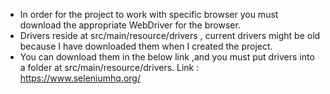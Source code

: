 - In order for the project to work with specific browser you must download the appropriate WebDriver
  for the browser.
- Drivers reside at src/main/resource/drivers , current drivers might be old because I have
  downloaded them when I created the
  project.
- You can download them in the below link ,and you must put drivers into a folder at
  src/main/resource/drivers.
  Link : https://www.seleniumhq.org/
